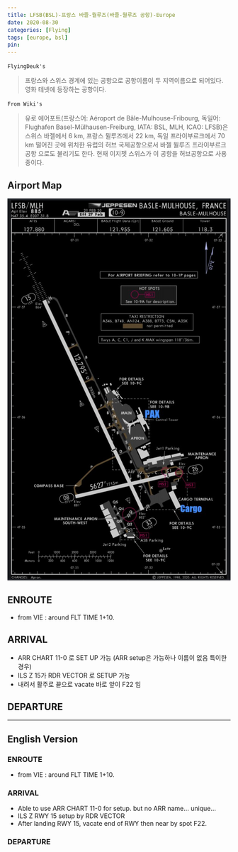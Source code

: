 ```yaml
---
title: LFSB(BSL)-프랑스 바즐-뭘루즈(바즐-뭘루즈 공항)-Europe
date: 2020-08-30
categories: [Flying]
tags: [europe, bsl]
pin:
---
```

`FlyingDeuk's`
>프랑스와 스위스 경계에 있는 공항으로 공항이름이 두 지역이름으로 되어있다. <br>
영화 테넷에 등장하는 공항이다.

`From Wiki's`
>유로 에어포트(프랑스어: Aéroport de Bâle-Mulhouse-Fribourg, 독일어: Flughafen Basel-Mülhausen-Freiburg, IATA: BSL, MLH, ICAO: LFSB)은 스위스 바젤에서 6 km, 프랑스 뮐루즈에서 22 km, 독일 프라이부르크에서 70 km 떨어진 곳에 위치한 유럽의 허브 국제공항으로서 바젤 뮐루즈 프라이부르크 공항 으로도 불리기도 한다. 현재 이지젯 스위스가 이 공항을 허브공항으로 사용 중이다.

## Airport Map
![bsl](/img/flying/airport/bsl_ap.jpg)

## ENROUTE
- from VIE : around FLT TIME 1+10.

## ARRIVAL
- ARR CHART 11-0 로 SET UP 가능 (ARR setup은 가능하나 이름이 없음 특이한 경우)
- ILS Z 15가 RDR VECTOR 로 SETUP 가능
- 내려서 활주로 끝으로 vacate 바로 앞이 F22 임

## DEPARTURE

----
## English Version

### ENROUTE
- from VIE : around FLT TIME 1+10.

### ARRIVAL
- Able to use ARR CHART 11-0 for setup. but no ARR name... unique...
- ILS Z RWY 15 setup by RDR VECTOR
- After landing RWY 15, vacate end of RWY then near by spot F22.

### DEPARTURE
